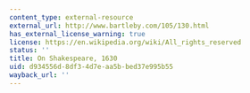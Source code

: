 ```yaml
---
content_type: external-resource
external_url: http://www.bartleby.com/105/130.html
has_external_license_warning: true
license: https://en.wikipedia.org/wiki/All_rights_reserved
status: ''
title: On Shakespeare, 1630
uid: d934556d-8df3-4d7e-aa5b-bed37e995b55
wayback_url: ''
---
```

